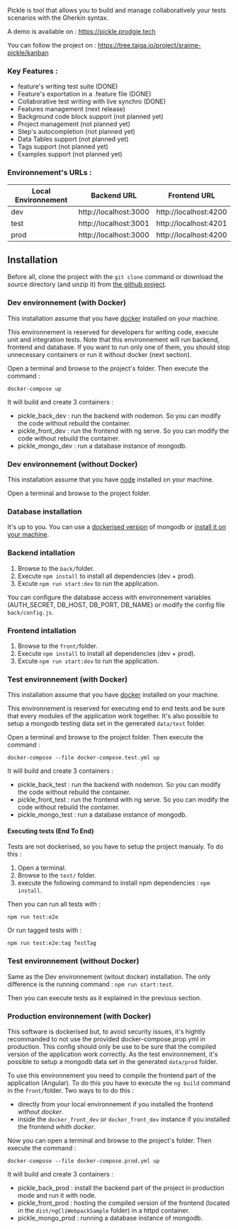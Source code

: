 Pickle is tool that allows you to build and manage collaboratively your tests scenarios with the Gherkin syntax. 

A demo is available on : https://pickle.prodgie.tech

You can follow the project on : https://tree.taiga.io/project/sraime-pickle/kanban

### Key Features : 
- feature's writing test suite (DONE)
- Feature's exportation in a .feature file (DONE)
- Collaborative test writing with live synchro (DONE)
- Features management (next release)
- Background code block support (not planned yet)
- Project management (not planned yet)
- Step's autocompletion (not planned yet)
- Data Tables support (not planned yet)
- Tags support (not planned yet)
- Examples support (not planned yet)

### Environnement's URLs : 
|Local Environnement|Backend URL          |Frontend URL         |
|-------------------|---------------------|---------------------|
|dev                |http://localhost:3000|http://localhost:4200|
|test               |http://localhost:3001|http://localhost:4201|
|prod               |http://localhost:3000|http://localhost:4200|

## Installation

Before all, clone the project with the ```git clone``` command or download the source directory (and unzip it) from [the github project](https://github.com/Sraime/pickle). 

### Dev environnement (with Docker)

This installation assume that you have [docker](https://www.docker.com/) installed on your machine.

This environnement is reserved for developers for writing code, execute unit and integration tests. Note that this environnement will run backend, frontend and database. If you want to run only one of them, you should stop unnecessary containers or run it without docker (next section).

Open a terminal and browse to the project's folder. Then execute the command :
```
docker-compose up
```

It will build and create 3 containers :
- pickle_back_dev : run the backend with nodemon. So you can modify the code without rebuild the container.
- pickle_front_dev : run the frontend with ng serve. So you can modify the code without rebuild the container.
- pickle_mongo_dev : run a database instance of mongodb.

### Dev environnement (without Docker)

This installation assume that you have [node](https://nodejs.org/en/) installed on your machine.

Open a terminal and browse to the project folder.

### Database installation
It's up to you. You can use a [dockerised version](https://hub.docker.com/_/mongo) of mongodb or [install it on your machine](https://www.mongodb.com/fr).

### Backend intallation
1) Browse to the ```back/```folder.
2) Execute ```npm install``` to install all dependencies (dev + prod).
3) Excute ```npm run start:dev``` to run the application.

You can configure the database access with environnement variables (AUTH_SECRET, DB_HOST, DB_PORT, DB_NAME) or modify the config file ```back/config.js```.

### Frontend intallation
1) Browse to the ```front/```folder.
2) Execute ```npm install``` to install all dependencies (dev + prod).
3) Excute ```npm run start:dev``` to run the application.

### Test environnement (with Docker)

This installation assume that you have [docker](https://www.docker.com/) installed on your machine.

This environnement is reserved for executing end to end tests and be sure that every modules of the application work together. It's also possible to setup a mongodb testing data set in the generated ```data/test``` folder.

Open a terminal and browse to the project folder. Then execute the command :
```
docker-compose --file docker-compose.test.yml up
```

It will build and create 3 containers :
- pickle_back_test : run the backend with nodemon. So you can modify the code without rebuild the container.
- pickle_front_test : run the frontend with ng serve. So you can modify the code without rebuild the container.
- pickle_mongo_test : run a database instance of mongodb.

#### Executing tests (End To End)

Tests are not dockerised, so you have to setup the project manualy. To do this :
1) Open a terminal.
2) Browse to the ```test/``` folder.
3) execute the following command to install npm dependencies : ```npm install```.

Then you can run all tests with :
```
npm run test:e2e
```

Or run tagged tests with :
```
npm run test:e2e:tag TestTag
```

### Test environnement (without Docker)

Same as the Dev environnement (witout docker) installation. The only difference is the running command : ```npm run start:test```.

Then you can execute tests as it explained in the previous section.

### Production environnement (with Docker)

This software is dockerised but, to avoid security issues, it's hightly recommanded to not use the provided docker-compose.prop.yml in production. This config should only be use to be sure that the compiled version of the application work correctly.
As the test environnement, it's possible to setup a mongodb data set in the generated ```data/prod``` folder.

To use this environnement you need to compile the frontend part of the application (Angular). To do this you have to execute the  ```ng build``` command in the ```front/```folder. Two ways to to do this :
- directly from your local environnement if you installed the frontend *without docker*.
- inside the ```docker_front_dev``` or ```docker_front_dev``` instance if you installed the frontend *whith docker*.

Now you can open a terminal and browse to the project's folder. Then execute the command :
```
docker-compose --file docker-compose.prod.yml up
```

It will build and create 3 containers :
- pickle_back_prod : install the backend part of the project in production mode and run it with node.
- pickle_front_prod : hosting the compiled version of the frontend (located in the ```dist/ngCliWebpackSample``` folder) in a httpd container.
- pickle_mongo_prod : running a database instance of mongodb.